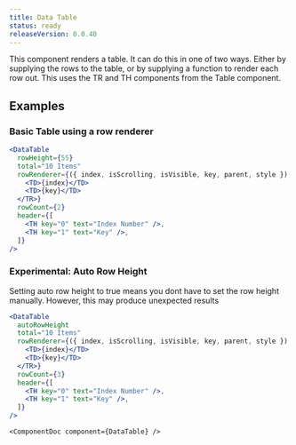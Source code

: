 ```yaml
---
title: Data Table
status: ready
releaseVersion: 0.0.40
---
```


This component renders a table. It can do this in one of two ways. Either by supplying the rows to the table, or by supplying a function to render each row out. This uses the TR and TH components from the Table component.

## Examples

### Basic Table using a row renderer
```.jsx
<DataTable
  rowHeight={55}
  total="10 Items"
  rowRenderer={({ index, isScrolling, isVisible, key, parent, style }) => <TR key={key} style={style}>
    <TD>{index}</TD>
    <TD>{key}</TD>
  </TR>}
  rowCount={2}
  header={[
    <TH key="0" text="Index Number" />,
    <TH key="1" text="Key" />,
  ]}
/>
```

### Experimental: Auto Row Height

Setting auto row height to true means you dont have to set the row height manually. However, this may produce unexpected results
```.jsx
<DataTable
  autoRowHeight
  total="10 Items"
  rowRenderer={({ index, isScrolling, isVisible, key, parent, style }) => <TR key={key} style={style}>
    <TD>{index}</TD>
    <TD>{key}</TD>
  </TR>}
  rowCount={3}
  header={[
    <TH key="0" text="Index Number" />,
    <TH key="1" text="Key" />,
  ]}
/>
```

```!jsx
<ComponentDoc component={DataTable} />
```